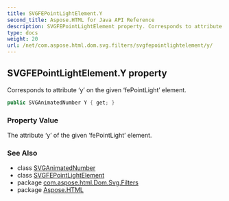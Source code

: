 ```yaml
---
title: SVGFEPointLightElement.Y
second_title: Aspose.HTML for Java API Reference
description: SVGFEPointLightElement property. Corresponds to attribute y on the given fePointLight element
type: docs
weight: 20
url: /net/com.aspose.html.dom.svg.filters/svgfepointlightelement/y/
---
```

## SVGFEPointLightElement.Y property

Corresponds to attribute ‘y’ on the given ‘fePointLight’ element.

```java
public SVGAnimatedNumber Y { get; }
```

### Property Value

The attribute ‘y’ of the given ‘fePointLight’ element.

### See Also

* class [SVGAnimatedNumber](../../../com.aspose.html.dom.svg.datatypes/svganimatednumber/)
* class [SVGFEPointLightElement](../)
* package [com.aspose.html.Dom.Svg.Filters](../../svgfepointlightelement/)
* package [Aspose.HTML](../../../)
